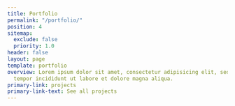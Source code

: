 ```yaml
---
title: Portfolio
permalink: "/portfolio/"
position: 4
sitemap:
  exclude: false
  priority: 1.0
header: false
layout: page
template: portfolio
overview: Lorem ipsum dolor sit amet, consectetur adipisicing elit, sed do eiusmod
  tempor incididunt ut labore et dolore magna aliqua.
primary-link: projects
primary-link-text: See all projects
---
```


